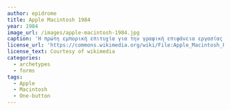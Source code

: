 ```yaml
---
author: epidrome
title: Apple Macintosh 1984
year: 1984
image_url: /images/apple-macintosh-1984.jpg
caption: 'Η πρώτη εμπορική επιτυχία για την γραφική επιφάνεια εργασίας ήρθε με τον υπολογιστή Apple Macintosh, ο οποίος θεωρείται εγγονός του Xerox Star και ο βασικός πρόγονος για όλες τις σύγχρονες γραφικές επιφάνειες εργασίας, καθώς κατάφερε να βελτιώσει πολλές πτυχές της διεπαφής και να τα προσφέρει σε μια μορφή και τιμή αποδεκτή από ένα σημαντικό μερίδιο της αγοράς.'
license_url: 'https://commons.wikimedia.org/wiki/File:Apple_Macintosh_Plus_mouse.jpg'
license_text: Courtesy of wikimedia
categories:
  - archetypes
  - forms 
tags:
  - Apple
  - Macintosh 
  - One-button
---
```

